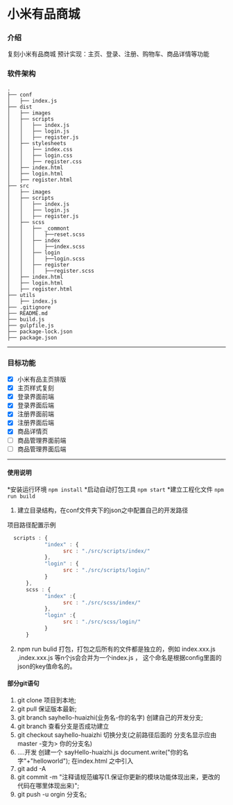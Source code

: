 # 小米有品商城

###  介绍
复刻小米有品商城
预计实现：主页、登录、注册、购物车、商品详情等功能

### 软件架构

```
.
├── conf
│	├── index.js
├── dist
│	├── images
│	├── scripts
│	│	├── index.js
│	│	├── login.js
│	│	├── register.js
│	├── stylesheets
│	│	├── index.css
│	│	├── login.css
│	│	├── register.css
│	├── index.html
│	├── login.html
│	├── register.html
├── src
│	├── images
│	├── scripts
│	│	├── index.js
│	│	├── login.js
│	│	├── register.js
│	├── scss
│	│	├── _commont
│	│	│	├──reset.scss
│	│	├── index
│	│	│	├──index.scss
│	│	├── login
│	│	│	├──login.scss
│	│	├── register
│	│	│	├──register.scss
│	├── index.html
│	├── login.html
│	├── register.html
├── utils
│	├── index.js
├── .gitignore
├── README.md
├── build.js
├── gulpfile.js
├── package-lock.json
├── package.json
```

----

### 目标功能

- [x] 小米有品主页排版
- [x] 主页样式复刻
- [x] 登录界面前端
- [x] 登录界面后端
- [x] 注册界面前端
- [x] 注册界面后端
- [x] 商品详情页
- [ ] 商品管理界面前端
- [ ] 商品管理界面后端

---

#### 使用说明

*安装运行环境 `npm install`
*启动自动打包工具 `npm start`
*建立工程化文件 `npm run build`

1. 建立目录结构，在conf文件夹下的json之中配置自己的开发路径

项目路径配置示例

```javascript
  scripts : {
            "index" : {
                  src : "./src/scripts/index/"
            },
            "login" : {
                  src : "./src/scripts/login/"
            }
      },
      scss : {
            "index" :{
                  src : "./src/scss/index/"
            },
            "login" :{
                  src : "./src/scss/login/"
            }
      }
```

2. npm run bulid 打包，打包之后所有的文件都是独立的，例如 index.xxx.js ,index.xxx.js 等n个js会合并为一个index.js ， 这个命名是根据config里面的json的key值命名的。

#### 部分git语句

1. git clone 项目到本地;
2. git pull 保证版本最新;
3. git branch sayhello-huaizhi(业务名-你的名字) 创建自己的开发分支;
4. git branch 查看分支是否成功建立
5. git checkout sayhello-huaizhi 切换分支(之前路径后面的 分支名显示应由 master -变为> 你的分支名)
6. ....开发   创建一个 sayHello-huaizhi.js  document.write("你的名字"+"helloworld");
       在index.html 之中引入
7. git add -A 
8. git commit -m "注释请规范编写(1.保证你更新的模块功能体现出来，更改的代码在哪里体现出来)";
9. git push -u orgin 分支名;


